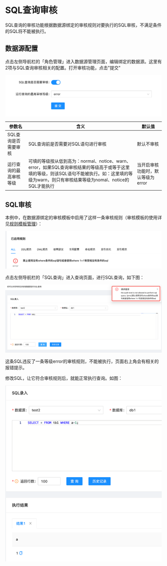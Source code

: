 # SQL查询审核

SQL查询的审核功能根据数据源绑定的审核规则对要执行的SQL审核，不满足条件的SQL将不能被执行。

## 数据源配置

点击左侧导航栏的「角色管理」进入数据源管理页面，编辑绑定的数据源。这里有2项与SQL查询审核相关的配置。打开审核功能，点击"提交"

![instance_config](./pictures/instance_config_audit.png)

|参数名        |含义                             |默认值                  |
| ----------- | ------------------------------ | --------------------  |
|SQL查询是否需要审核|SQL查询前是否需要对SQL语句进行审核|默认不审核|
|运行查询的最高审核等级 |可填的等级按从低到高为：normal、notice、warn、error，如果SQL查询审核结果的等级高于或等于这里填的等级，则该SQL语句不能被执行。如：这里填的等级为warn，则只有审核结果等级为nomal、notice的SQL才能执行|当开启审核功能时，默认等级为error|

## SQL审核
    
本例中，在数据源绑定的审核模板中启用了这样一条审核规则（审核模板的使用详见[规则模板管理](../3.3_template/rule_template_management.md)）：

![sql_query](./pictures/rule.png)

点击左侧导航栏的「SQL查询」进入查询页面，进行SQL查询，如下图：

![sql_query](./pictures/sql_query_audit.png)

这条SQL违反了一条等级error的审核规则，不能被执行，页面右上角会有相关的报错提示。

修改SQL，让它符合审核规则后，就能正常执行查询。如图：

![sql_query](./pictures/sql_query_audit_right.png)